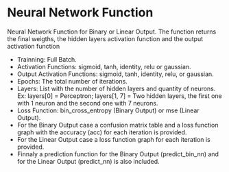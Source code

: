 # Neural Network Function

Neural Network Function for Binary or Linear Output. The function returns the final weigths, the hidden layers activation function and the output activation function

* Trainning: Full Batch.
* Activation Functions: sigmoid, tanh,  identity, relu or gaussian.
* Output Activation Functions: sigmoid, tanh,  identity, relu, or gaussian.
* Epochs: The total number of iterations.
* Layers: List with the number of hidden layers and quantity of neurons. Ex: layers[0] = Perceptron; layers[1, 7] = Two hidden layers, the first one with 1 neuron and the second one with 7 neurons.
* Loss Function: bin_cross_entropy (Binary Output) or mse (Linear Output).
* For the Binary Output case a confusion matrix table and a loss function graph with the accuracy (acc) for each iteration is provided.
* For the Linear Output case a loss function graph for each iteration is provided.
* Finnaly a prediction function for the Binary Output (predict_bin_nn) and for the Linear Output (predict_nn) is also included.
